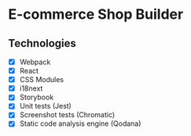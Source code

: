 # E-commerce Shop Builder

## Technologies
- [x] Webpack
- [x] React
- [x] CSS Modules
- [x] i18next
- [x] Storybook
- [x] Unit tests (Jest)
- [x] Screenshot tests (Chromatic)
- [x] Static code analysis engine (Qodana)
